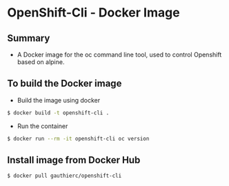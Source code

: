 # OpenShift-Cli - Docker Image

## Summary

- A Docker image for the oc command line tool, used to control Openshift based on alpine.

## To build the Docker image

- Build the image using docker
```bash
$ docker build -t openshift-cli .
```
- Run the container
```bash
$ docker run --rm -it openshift-cli oc version
```

## Install image from Docker Hub

```bash
$ docker pull gauthierc/openshift-cli
```
